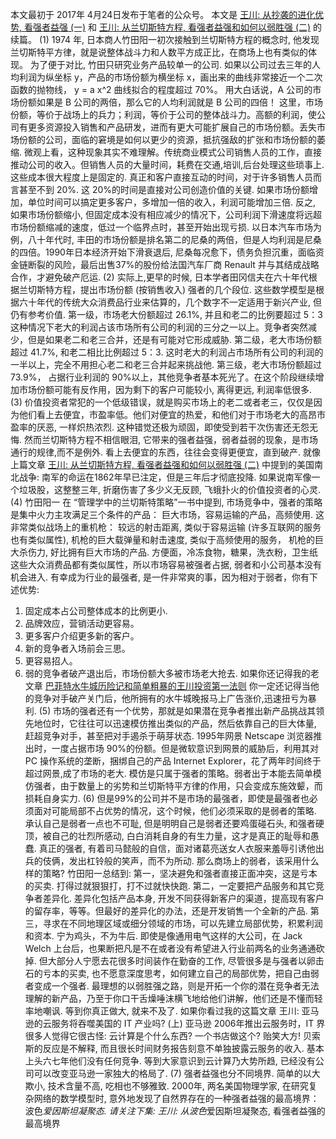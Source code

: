 本文最初于 2017年 4月24日发布于笔者的公众号。
本文是 [王川: 从抄袭的进化优势, 看强者益强 (一)](https://chuan.us/archives/<https:/chuan.us/archives/277>)
和 [王川: 从兰切斯特方程, 看强者益强和如何以弱胜强 (二)](https://chuan.us/archives/<https:/chuan.us/archives/279>)
的续篇。
(1)
1974 年, 日本商人竹田阳一初次接触到兰切斯特方程的概念时, 他发现兰切斯特平方律，就是说整体战斗力和人数平方成正比，在商场上也有类似的体现。
为了便于对比, 竹田只研究业务产品较单一的公司. 如果以公司过去三年的人均利润为纵坐标 y，产品的市场份额为横坐标 x，画出来的曲线非常接近一个二次函数的抛物线， y = a x^2 曲线拟合的程度超过 70%。
用大白话说，A 公司的市场份额如果是 B 公司的两倍，那么它的人均利润就是 B 公司的四倍！
这里，市场份额，等价于战场上的兵力；利润，等价于公司的整体战斗力。高额的利润，使公司有更多资源投入销售和产品研发，进而有更大可能扩展自己的市场份额。丢失市场份额的公司，面临的窘境是如何以更少的资源，抵抗强敌的扩张和市场份额的萎缩.
微观上看，这种现象其实不难理解。传统商业模式公司销售人员的工作，直接推动公司的收入。但销售人员的大量时间，耗费在交通,培训,后台处理这些琐事上. 这些成本很大程度上是固定的.
真正和客户直接互动的时间，对于许多销售人员而言甚至不到 20%. 这 20%的时间是直接对公司创造价值的关键. 如果市场份额增加，单位时间可以搞定更多客户，多增加一倍的收入，利润可能增加三倍.
反之, 如果市场份额缩小, 但固定成本没有相应减少的情况下，公司利润下滑速度将远超市场份额缩减的速度，低过一个临界点时，甚至开始出现亏损.
以日本汽车市场为例，八十年代时, 丰田的市场份额是排名第二的尼桑的两倍，但是人均利润是尼桑的四倍。1990年日本经济开始下滑衰退后, 尼桑每况愈下，债务负担沉重，面临资金链断裂的风险，最后出售37%的股份给法国汽车厂商 Renault 并与其结成战略合作，才避免破产厄运.
(2)
实际上,更早的时候, 日本学者田冈信夫在六十年代根据兰切斯特方程，提出市场份额 (按销售收入) 强者的几个段位.
这些数学模型是根据六十年代的传统大众消费品行业来估算的，几个数字不一定适用于新兴产业, 但仍有参考价值.
第一级，市场老大份额超过 26.1%, 并且和老二的比例要超过 5：3
这种情况下老大的利润占该市场所有公司的利润的三分之一以上。竞争者突然减少，但是如果老二和老三合并，还是有可能对它形成威胁.
第二级，老大市场份额超过 41.7%, 和老二相比比例超过 5：3. 这时老大的利润占市场所有公司的利润的一半以上，完全不用担心老二和老三合并起来挑战他.
第三级，老大市场份额超过 73.9%， 占据行业利润的 90%以上，其他竞争者基本死光了。在这个阶段继续增加市场份额可能有反作用，因为剩下的客户可能较小, 离得更远, 利润率低很多.
(3)
价值投资者常犯的一个低级错误，就是购买市场上的老二或者老三，仅仅是因为他们看上去便宜，市盈率低。他们对便宜的热爱，和他们对于市场老大的高昂市盈率的厌恶, 一样炽热浓烈. 这种错觉还极为顽固，即使受到若干次伤害还无怨无悔.
然而兰切斯特方程不相信眼泪, 它带来的强者益强，弱者益弱的现象，是市场通行的规律,而不是例外. 看上去便宜的东西，往往会变得更便宜，直到破产.
就像上篇文章 [王川: 从兰切斯特方程, 看强者益强和如何以弱胜强 (二)](https://chuan.us/archives/<https:/chuan.us/archives/279>)
中提到的美国南北战争: 南军的命运在1862年早已注定，但是三年后才彻底投降. 如果说南军像一个垃圾股，这整整三年, 折磨伤害了多少义无反顾, 飞蛾扑火的价值投资者的心灵.
(4)
竹田阳一 在 “管理学中的兰切斯特策略”一书中提到, 市场竞争中，强者的策略是集中火力主攻满足三个条件的产品：
巨大市场，容易运输的产品，高频使用.
这非常类似战场上的重机枪：
较远的射击距离, 类似于容易运输 (许多互联网的服务也有类似属性),
机枪的巨大载弹量和射击速度, 类似于高频使用的服务，
机枪的巨大杀伤力, 好比拥有巨大市场的产品.
方便面，冷冻食物，糖果，洗衣粉，卫生纸这些大众消费品都有类似属性，所以市场容易被强者占据, 弱者和小公司基本没有机会进入.
有幸成为行业的最强者, 是一件非常爽的事，因为相对于弱者，你有下述优势:
1. 固定成本占公司整体成本的比例更小.
2. 品牌效应，营销活动更容易。
3. 更多客户介绍更多新的客户。
4. 新的竞争者入场前会三思。
5. 更容易招人。
6. 弱的竞争者破产退出后，市场份额大多被市场老大抢去.
如果你还记得我的老文章
[巴菲特水牛城历险记和简单粗暴的王川投资第一法则](https://chuan.us/archives/<https:/chuan.us/archives/263>)
你一定还记得当他的竞争对手破产关门后，他所拥有的水牛城晚报马上广告涨价,迅速扭亏为暴利.
(5)
市场的强者还有一个优势，那就是如果潜在竞争者推出新产品挑战其领先地位时，它往往可以迅速模仿推出类似的产品，然后依靠自己的巨大体量, 赶超竞争对手，甚至把对手遏杀于萌芽状态.
1995年网景 Netscape 浏览器推出时，一度占据市场 90%的份额。但是微软意识到网景的威胁后，利用其对 PC 操作系统的垄断，捆绑自己的产品 Internet Explorer，花了两年时间终于超过网景,成了市场的老大.
模仿是只属于强者的策略。弱者出于本能去简单模仿强者，由于数量上的劣势和兰切斯特平方律的作用，只会变成东施效颦，而损耗自身实力.
(6)
但是99%的公司并不是市场的最强者，即使是最强者也必须面对可能局部不占优势的情况，这个时候，他们必须采取的是弱者的策略.
承认自己是弱者一点也不可耻, 但是明明自己是弱者还要鸡蛋碰石头, 和强者硬顶，被自己的壮烈所感动, 白白消耗自身的有生力量，这才是真正的耻辱和愚蠢.
真正的强者, 有着司马懿般的自信，面对诸葛亮送女人衣服来羞辱引诱他出兵的伎俩，发出杠铃般的笑声，而不为所动.
那么商场上的弱者，该采用什么样的策略? 竹田阳一总结到:
第一，坚决避免和强者直接正面冲突，这是亏本的买卖. 打得过就狠狠打，打不过就快快跑.
第二，一定要把产品服务和其它竞争者差异化. 差异化包括产品本身, 开发不同获得新客户的渠道，提高现有客户的留存率，等等。但最好的差异化的办法，还是开发销售一个全新的产品.
第三，寻求在不同地理区域或细分领域的市场，可以先建立局部优势，积累利润和资本. 宁为鸡头，不为牛后.
即使是像通用电气这样的大公司，在 Jack Welch 上台后，也果断把凡是不在或者没有希望进入行业前两名的业务通通砍掉.
但大部分人宁愿去花很多时间装作在勤奋的工作, 尽管很多是与强者以卵击石的亏本的买卖, 也不愿意深度思考，如何建立自己的局部优势，把自己由弱者变成一个强者.
最理想的以弱胜强之路，则是开拓一个你的潜在竞争者无法理解的新产品，乃至于你口干舌燥唾沫横飞地给他们讲解，他们还是不懂而轻率地嘲讽. 等到你真正做大, 就来不及了.
如果你看过我的这篇文章
王川: 亚马逊的云服务将吞噬美国的 IT 产业吗? (上)
亚马逊 2006年推出云服务时，IT 界很多人觉得它很古怪: 云计算是个什么东西? 一个书店做这个? 贻笑大方!
贝索斯的反应是不解释, 而且很长时间财务报告刻意不单独披露云服务的收入. 基本上头六七年他们没有任何竞争. 等到大家意识到云计算乃大势所趋, 已经没有公司可以改变亚马逊一家独大的格局了.
(7)
强者益强也分不同境界. 简单的以大欺小, 技术含量不高, 吃相也不够雅致.
2000年, 两名美国物理学家, 在研究复杂网络的数学模型时, 意外地发现了自然界存在的一种强者益强的最高境界：波色*爱因斯坦凝聚态.
请关注下集:
王川: 从波色*爱因斯坦凝聚态, 看强者益强的最高境界
